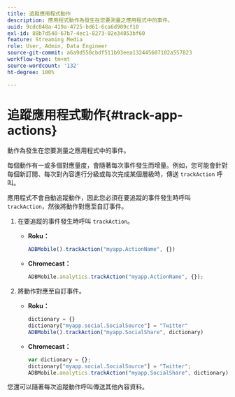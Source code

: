 ```yaml
---
title: 追蹤應用程式動作
description: 應用程式動作為發生在您要測量之應用程式中的事件。
uuid: 9cdc048a-419a-4725-bd61-6ca6d909cf10
exl-id: 88b7d540-67b7-4ec1-8273-02e34853bf60
feature: Streaming Media
role: User, Admin, Data Engineer
source-git-commit: a6a9d550cbdf511b93eea132445607102a557823
workflow-type: tm+mt
source-wordcount: '132'
ht-degree: 100%

---
```


# 追蹤應用程式動作{#track-app-actions}

動作為發生在您要測量之應用程式中的事件。

每個動作有一或多個對應量度，會隨著每次事件發生而增量。例如，您可能會針對每個新訂閱、每次對內容進行分級或每次完成某個層級時，傳送 `trackAction` 呼叫。

應用程式不會自動追蹤動作，因此您必須在要追蹤的事件發生時呼叫 `trackAction`，然後將動作對應至自訂事件。

1. 在要追蹤的事件發生時呼叫 `trackAction`。

   * **Roku：**

     ```js
     ADBMobile().trackAction("myapp.ActionName", {})
     ```

   * **Chromecast：**

     ```js
     ADBMobile.analytics.trackAction("myapp.ActionName", {});
     ```

1. 將動作對應至自訂事件。

   * **Roku：**

     ```js
     dictionary = {} 
     dictionary["myapp.social.SocialSource"] = "Twitter"  
     ADBMobile().trackAction("myapp.SocialShare", dictionary)
     ```

   * **Chromecast：**

     ```js
     var dictionary = {}; 
     dictionary["myapp.social.SocialSource"] = "Twitter"; 
     ADBMobile.analytics.trackAction("myapp.SocialShare", dictionary);
     ```

您還可以隨著每次追蹤動作呼叫傳送其他內容資料。
